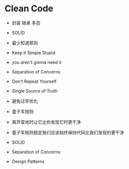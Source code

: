 # Clean Code

- 封装 继承 多态
- SOLID
- 最少知道原则

- Keep it Simple Stupid
- you aren't gonna need it
- Separation of Concerns
- Don't Repeat Yourself
- Single Source of Truth
- 避免过早优化
- 童子军规则
 - 离开营地时让它比你发现它时更干净
 - 童子军规则规定我们应该始终保持代码比我们发现的更干净

- SOLID
- Separation of Concerns
- Design Patterns
